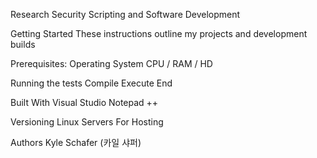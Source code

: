 Research 
Security 
Scripting and Software 
Development 

Getting Started
These instructions outline my projects and development builds 

Prerequisites: 
Operating System
CPU / RAM / HD 

Running the tests
Compile 
Execute 
End 

Built With
Visual Studio 
Notepad ++

Versioning
Linux Servers For Hosting 

Authors
Kyle Schafer (카일 샤퍼) 
